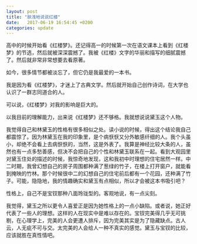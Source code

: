 ```yaml
---
layout: post
title: "肤浅地说说红楼"
date:   2017-06-19 16:54:45 +0200
categories: update
---
```


高中的时候开始看《红楼梦》。还记得高一的时候第一次在语文课本上看到《红楼梦》的节选，然后就被深深震撼了。我被《红楼》文字的华丽和描写的细腻震撼了。然后就非常非常想要去看原著。

如今，很多情节都被淡忘了，但它仍是我最爱的一本书。

我是因为看《红楼梦》，才迷上了古典文学。然后就开始自己创作诗词，在大学也认识了一群志同道合的人。

可以说，《红楼梦》对我的影响是巨大的。

以我目前的理解能力，出来说《红楼梦》还不够格。我就想说说黛玉这个人物。

我觉得自己和林黛玉的性格有很多相似之处。读小说的时候，得出这个结论我自己都震惊了。因为林黛玉在我的印象里，是个病恹恹又分外敏感纤细的人。我个头虽小，却绝不会看上去病恹恹的，当然，这是外表了。我算是神经比较大条的人，虽然也有一点多愁善感，但决不会把自己的个性和林黛玉联系在一起。看到大观园里对黛玉住处的描述的时候，我惊奇地发现，这和我初中时理想的住宅居然一样。中二时期，我曾幻想自己的房子周围都种满了葱绿的竹子，在楼上打开窗户，就能看到掩映的竹林。那个时候很中二的幻想自己的住宅前后都有一个花园，还种满了竹子。可能，隐隐地，我的情趣确实和黛玉有点相似，所以才会被这本书吸引吧？

性格上，自己不是宝钗那种八面玲珑型的。客观地说，有一点尖刻。

我觉得，黛玉之所以更令人喜爱正是因为她性格上的一点小缺陷。或者说，她正好代表了一些人的理想。这样的人在现实中是难以存在的。宝钗完美得几乎无可挑剔，在心理学上，完美的人会更遭人排斥，因为完美其实是为了隐藏缺点。古人云，人无疵不可与交。太完美的人会给人一种不真实的感觉。黛玉与宝钗的比较，应该就胜在真性情吧。